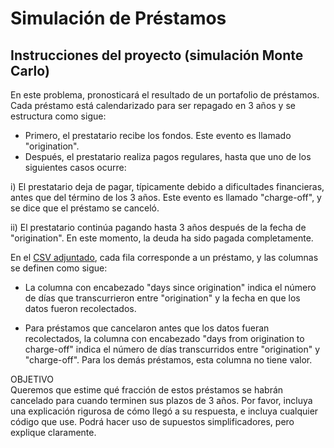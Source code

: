 # Simulación de Préstamos

## Instrucciones del proyecto (simulación Monte Carlo)

En este problema, pronosticará el resultado de un portafolio de préstamos. Cada préstamo está calendarizado para ser repagado en 3 años y se estructura como sigue:

- Primero, el prestatario recibe los fondos. Este evento es llamado "origination".
- Después, el prestatario realiza pagos regulares, hasta que uno de los siguientes casos  ocurre:

i) El prestatario deja de pagar, típicamente debido a dificultades financieras, antes que del término de los 3 años. Este evento es llamado "charge-off", y se dice que el préstamo se canceló.

ii) El prestatario continúa pagando hasta 3 años después de la fecha de "origination". En este momento, la deuda ha sido pagada completamente.

En el [CSV adjuntado](https://github.com/bot13956/Monte_Carlo_Simulation_Loan_Status/blob/master/loan_timing.csv), cada fila corresponde a un préstamo, y las columnas se definen como sigue:

- La columna con encabezado "days since origination" indica el número de días que transcurrieron entre "origination" y la fecha en que los datos fueron recolectados.

- Para préstamos que cancelaron antes que los datos fueran recolectados, la columna con encabezado "days from origination to charge-off" indica el número de días transcurridos entre "origination" y "charge-off". Para los demás préstamos, esta columna no tiene valor.

OBJETIVO	
Queremos que estime qué fracción de estos préstamos se habrán cancelado para cuando terminen sus plazos de 3 años. Por favor, incluya una explicación rigurosa de cómo llegó a su respuesta, e incluya cualquier código que use. Podrá hacer uso de supuestos simplificadores, pero explique claramente.